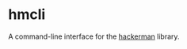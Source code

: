 # hmcli
A command-line interface for the [hackerman](https://github.com/ageofmarcus/hackerman) library.
